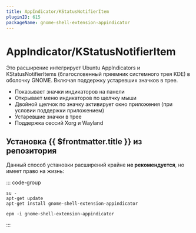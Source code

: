 ```yaml
---
title: AppIndicator/KStatusNotifierItem
pluginID: 615
packageName: gnome-shell-extension-appindicator
---
```


# AppIndicator/KStatusNotifierItem

Это расширение интегрирует Ubuntu AppIndicators и KStatusNotifierItems (благословенный преемник системного трея KDE) в оболочку GNOME. Включая поддержку устаревших значков в трее.

- Показывает значки индикаторов на панели
- Открывает меню индикаторов по щелчку мыши
- Двойной щелчок по значку активирует окно приложения (при условии поддержки приложением)
- Устаревшие значки в трее
- Поддержка сессий Xorg и Wayland

<!--@include: ./parts/show-install-steps.md-->

## Установка {{ $frontmatter.title }} из репозитория

Данный способ установки расширений крайне **не рекомендуется**, но имеет право на жизнь:

::: code-group

```shell[apt-get]
su -
apt-get update
apt-get install gnome-shell-extension-appindicator
```

```shell[epm]
epm -i gnome-shell-extension-appindicator
```

:::

<!--@include: ./parts/install-from-repository.md-->
